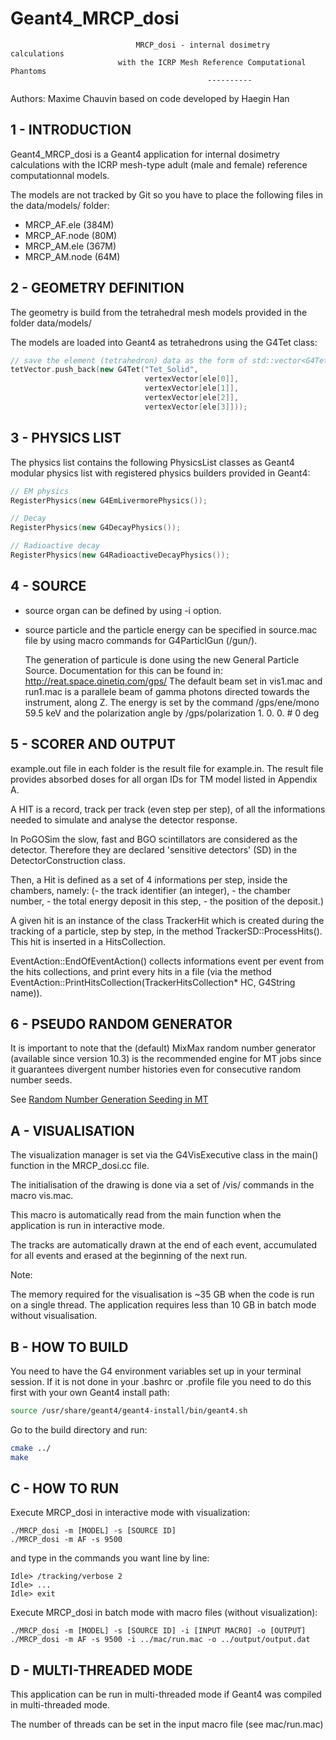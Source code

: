 # Geant4_MRCP_dosi

                                MRCP_dosi - internal dosimetry calculations
                            with the ICRP Mesh Reference Computational Phantoms
                                                ----------

Authors: Maxime Chauvin
based on code developed by Haegin Han

## 1 - INTRODUCTION

Geant4_MRCP_dosi is a Geant4 application for internal dosimetry calculations 
with the ICRP mesh-type adult (male and female) reference computationnal models.

The models are not tracked by Git so you have to place the following files in 
the data/models/ folder:
- MRCP_AF.ele   (384M)
- MRCP_AF.node  (80M)
- MRCP_AM.ele   (367M)
- MRCP_AM.node  (64M)

## 2 - GEOMETRY DEFINITION

The geometry is build from the tetrahedral mesh models provided in the folder 
data/models/

The models are loaded into Geant4 as tetrahedrons using the G4Tet class:
```c++
// save the element (tetrahedron) data as the form of std::vector<G4Tet*>
tetVector.push_back(new G4Tet("Tet_Solid",
                              vertexVector[ele[0]],
                              vertexVector[ele[1]],
                              vertexVector[ele[2]],
                              vertexVector[ele[3]]));
```

## 3 - PHYSICS LIST

The physics list contains the following PhysicsList classes as Geant4 
modular physics list with registered physics builders provided in Geant4:
```c++
// EM physics
RegisterPhysics(new G4EmLivermorePhysics());

// Decay
RegisterPhysics(new G4DecayPhysics());

// Radioactive decay
RegisterPhysics(new G4RadioactiveDecayPhysics());
```
 	 
## 4 - SOURCE

- source organ can be defined by using -i option.
- source particle and the particle energy can be specified
in source.mac file by using macro commands for 
G4ParticlGun (/gun/).

   The generation of particule is done using the new General Particle Source. 
   Documentation for this can be found in:
   http://reat.space.qinetiq.com/gps/
   The default beam set in vis1.mac and run1.mac is a parallele beam of 
   gamma photons directed towards the instrument, along Z.
   The energy is set by the command /gps/ene/mono 59.5 keV
   and the polarization angle by /gps/polarization 1. 0. 0. # 0 deg
   
## 5 - SCORER AND OUTPUT
example.out file in each folder is the result file for example.in. The result
  file provides absorbed doses for all organ IDs for TM model listed in Appendix A.

   A HIT is a record, track per track (even step per step), of all the 
   informations needed to simulate and analyse the detector response.
   
   In PoGOSim the slow, fast and BGO scintillators are considered as the 
   detector. Therefore they are declared 'sensitive detectors' (SD) in
   the DetectorConstruction class. 
   
   Then, a Hit is defined as a set of 4 informations per step, inside 
   the chambers, namely:
    (- the track identifier (an integer),
    - the chamber number,
    - the total energy deposit in this step,
    - the position of the deposit.)
   
   A given hit is an instance of the class TrackerHit which is created 
   during the tracking of a particle, step by step, in the method 
   TrackerSD::ProcessHits(). This hit is inserted in a HitsCollection.

   EventAction::EndOfEventAction() collects informations event per event
   from the hits collections, and print every hits in a file (via the method 
   EventAction::PrintHitsCollection(TrackerHitsCollection* HC, G4String name)).

## 6 - PSEUDO RANDOM GENERATOR

It is important to note that the (default) MixMax random number generator 
(available since version 10.3) is the recommended engine for MT jobs since it 
guarantees divergent number histories even for consecutive random number seeds.

See [Random Number Generation Seeding in MT](http://geant4-userdoc.web.cern.ch/geant4-userdoc/UsersGuides/ForToolkitDeveloper/html/OOAnalysisDesign/Multithreading/mt.html#random-number-generation-seeding-in-mt)

## A - VISUALISATION

The visualization manager is set via the G4VisExecutive class
in the main() function in the MRCP_dosi.cc file.

The initialisation of the drawing is done via a set of /vis/ commands
in the macro vis.mac. 

This macro is automatically read from the main function when the application is 
run in interactive mode.

The tracks are automatically drawn at the end of each event, accumulated
for all events and erased at the beginning of the next run.

Note:

The memory required for the visualisation is ~35 GB when the code is
run on a single thread. The application requires less than 10 GB in batch mode 
without visualisation.

## B - HOW TO BUILD

You need to have the G4 environment variables set up in your terminal session. 
If it is not done in your .bashrc or .profile file you need to do this first 
with your own Geant4 install path:
```bash
source /usr/share/geant4/geant4-install/bin/geant4.sh
```
Go to the build directory and run:
```bash
cmake ../
make
```

## C - HOW TO RUN

Execute MRCP_dosi in interactive mode with visualization:
```
./MRCP_dosi -m [MODEL] -s [SOURCE ID]
./MRCP_dosi -m AF -s 9500
```
and type in the commands you want line by line:
```
Idle> /tracking/verbose 2
Idle> ...
Idle> exit
```

Execute MRCP_dosi in batch mode with macro files 
(without visualization):
```
./MRCP_dosi -m [MODEL] -s [SOURCE ID] -i [INPUT MACRO] -o [OUTPUT]
./MRCP_dosi -m AF -s 9500 -i ../mac/run.mac -o ../output/output.dat
```

## D - MULTI-THREADED MODE

This application can be run in multi-threaded mode if Geant4 was 
compiled in multi-threaded mode.

The number of threads can be set in the input macro file (see mac/run.mac)

